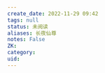 ```yaml
---
create_date: 2022-11-29 09:42
tags: null
status: 未阅读 
aliases: 长夜仙尊
notes: False
ZK: 
category: 
uid: 
---
```



